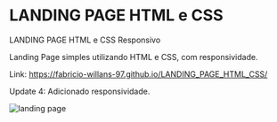# LANDING PAGE HTML e CSS
LANDING PAGE HTML e CSS Responsivo

Landing Page simples utilizando HTML e CSS, com responsividade.

Link: https://fabricio-willans-97.github.io/LANDING_PAGE_HTML_CSS/

Update 4: Adicionado responsividade.

![landing page](https://user-images.githubusercontent.com/113811396/210287412-9f261a45-2323-4dfd-8f2a-7a5d965444ae.JPG)
